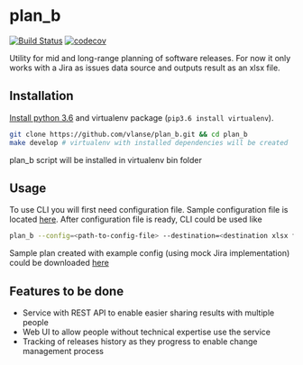 # plan_b
[![Build Status](https://travis-ci.org/vlanse/plan_b.svg?branch=master)](https://travis-ci.org/vlanse/plan_b)
[![codecov](https://codecov.io/gh/vlanse/plan_b/branch/master/graph/badge.svg)](https://codecov.io/gh/vlanse/plan_b)

Utility for mid and long-range planning of software releases. For now it only works with a Jira
as issues data source and outputs result as an xlsx file.

## Installation
[Install python 3.6](https://www.python.org/downloads/) and virtualenv package (`pip3.6 install virtualenv`).

```bash
git clone https://github.com/vlanse/plan_b.git && cd plan_b
make develop # virtualenv with installed dependencies will be created
```
plan_b script will be installed in virtualenv bin folder

## Usage
To use CLI you will first need configuration file. 
Sample configuration file is located [here](tests/cli/data/config-test.yml).
After configuration file is ready, CLI could be used like
```bash
plan_b --config=<path-to-config-file> --destination=<destination xlsx file path>
```
Sample plan created with example config (using mock Jira implementation)
could be downloaded [here](tests/cli/data/test.xlsx)

## Features to be done
* Service with REST API to enable easier sharing results with multiple people
* Web UI to allow people without technical expertise use the service
* Tracking of releases history as they progress to enable change management process
